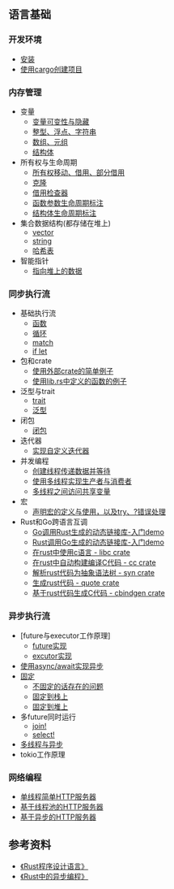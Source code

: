 
## 语言基础
### 开发环境
- [安装](1-basic/install/index.md)
- [使用cargo创建项目](1-basic/cargo/index.md)

### 内存管理
- 变量
  - [变量可变性与隐藏](2-memory/variable/index.md)
  - [整型、浮点、字符串](2-memory/variable/scalar.md)
  - [数组、元组](2-memory/variable/compound.md)
  - [结构体](2-memory/struct/index.md)
- 所有权与生命周期
  - [所有权移动、借用、部分借用](2-memory/ownership/index.md)
  - [克隆](2-memory/ownership/clone.md)
  - [借用检查器](2-memory/ownership/borrowchecker.md)
  - [函数参数生命周期标注](2-memory/ownership/func-lifetime.md)
  - [结构体生命周期标注](2-memory/ownership/struct-lifetime.md)
- 集合数据结构(都存储在堆上)
  - [vector](2-memory/collection/vector.md)
  - [string](2-memory/collection/string.md)
  - [哈希表](2-memory/collection/hashmap.md)
- 智能指针
  -  [指向堆上的数据](2-memory/smart-pointer/reference.md)
  
### 同步执行流
- 基础执行流
  - [函数](3-exec-sync/function/index.md)
  - [循环](3-exec-sync/loop/index.md)
  - [match](3-exec-sync/match/index.md)
  - [if let](3-exec-sync/if-let/index.md)
- 包和crate
  - [使用外部crate的简单例子](3-exec-sync/crate/demo.md)
  - [使用lib.rs中定义的函数的例子](3-exec-sync/crate/lib-rs.md)
- 泛型与trait
  - [trait](3-exec-sync/generic/trait.md)
  - [泛型](3-exec-sync/generic/generic.md)
- 闭包
  - [闭包](3-exec-sync/closure/index.md)
- 迭代器
  - [实现自定义迭代器](3-exec-sync/iterator/index.md)
- 并发编程
  - [创建线程传递数据并等待](3-exec-sync/thread/demo.md)
  - [使用多线程实现生产者与消费者](3-exec-sync/thread/consumer.md)
  - [多线程之间访问共享变量](3-exec-sync/thread/mutex.md)
- 宏
  - [声明宏的定义与使用，以及try、?错误处理](3-exec-sync/macro/index.md)
- Rust和Go跨语言互调
  - [Go调用Rust生成的动态链接库-入门demo](3-exec-sync/ffi/go2rust_demo/index.md)
  - [Rust调用Go生成的动态链接库-入门demo](3-exec-sync/ffi/rust2go_demo/index.md)
  - [在rust中使用c语言 - libc crate](3-exec-sync/ffi/crate_libc/index.md)
  - [在rust中自动构建编译C代码 - cc crate](3-exec-sync/ffi/crate_cc/index.md)
  - [解析rust代码为抽象语法树 - syn crate](3-exec-sync/ffi/crate_syn/index.md)
  - [生成rust代码 - quote crate](3-exec-sync/ffi/crate_quote/index.md)
  - [基于rust代码生成C代码 - cbindgen crate](3-exec-sync/ffi/crate_cbindgen/index.md)

### 异步执行流
- [future与executor工作原理]
  - [future实现](3-exec-async/internal/timer.md)
  - [excutor实现](3-exec-async/internal/executor.md)
- [使用async/await实现异步](3-exec-async/async/async.md)
- [固定](3-exec-async/pin/pin.md)
  - [不固定的话存在的问题](3-exec-async/pin/swap_problem.md)
  - [固定到栈上](3-exec-async/pin/pin_to_stack.md)
  - [固定到堆上](3-exec-async/pin/pin_to_heap.md)
- 多future同时运行
  - [join!](3-exec-async/concurrency/join.md)
  - [select!](3-exec-async/concurrency/select.md)
- [多线程与异步](3-exec-async/async/multi-thread.md)
- tokio工作原理

### 网络编程
- [单线程简单HTTP服务器](4-network/basic/simple-http-server.md)
- [基于线程池的HTTP服务器](4-network/basic/multi-thread-server.md)
- [基于异步的HTTP服务器](4-network/basic/async-http-server.md)

## 参考资料
- [《Rust程序设计语言》](https://www.rustwiki.org.cn/zh-CN/book/title-page.html)
- [《Rust中的异步编程》](https://huangjj27.github.io/async-book/index.html)